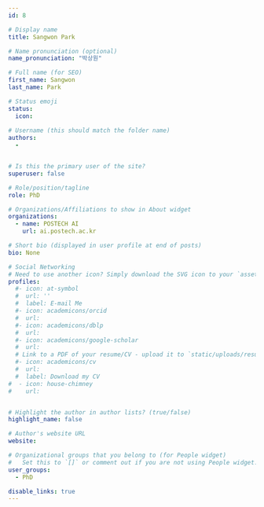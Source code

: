 ```yaml
---
id: 8

# Display name
title: Sangwon Park

# Name pronunciation (optional)
name_pronunciation: "박상원"

# Full name (for SEO)
first_name: Sangwon
last_name: Park

# Status emoji
status:
  icon: 
  
# Username (this should match the folder name)
authors:
  - 


# Is this the primary user of the site?
superuser: false

# Role/position/tagline
role: PhD

# Organizations/Affiliations to show in About widget
organizations:
  - name: POSTECH AI
    url: ai.postech.ac.kr

# Short bio (displayed in user profile at end of posts)
bio: None

# Social Networking
# Need to use another icon? Simply download the SVG icon to your `assets/media/icons/` folder.
profiles:
  #- icon: at-symbol
  #  url: ''
  #  label: E-mail Me
  #- icon: academicons/orcid
  #  url: 
  #- icon: academicons/dblp
  #  url: 
  #- icon: academicons/google-scholar
  #  url: 
  # Link to a PDF of your resume/CV - upload it to `static/uploads/resume.pdf`
  #- icon: academicons/cv
  #  url: 
  #  label: Download my CV
#  - icon: house-chimney
#    url: 


# Highlight the author in author lists? (true/false)
highlight_name: false

# Author's website URL
website: 

# Organizational groups that you belong to (for People widget)
#   Set this to `[]` or comment out if you are not using People widget.
user_groups:
  - PhD

disable_links: true
---
```


 

